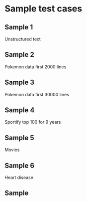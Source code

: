 # Sample test cases

## Sample 1
Unstructured text

## Sample 2
Pokemon data first 2000 lines

## Sample 3
Pokemon data first 30000 lines

## Sample 4
Sportify top 100 for 9 years

## Sample 5
Movies

## Sample 6
Heart disease

## Sample 

